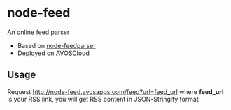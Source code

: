 # node-feed

An online feed parser 

- Based on [node-feedparser](https://github.com/danmactough/node-feedparser)
- Deployed on [AVOSCloud](https://github.com/danmactough/node-feedparser)

## Usage

Request http://node-feed.avosapps.com/feed?url=feed_url where **feed_url** is your RSS link, you will get RSS content in JSON-Stringify format
